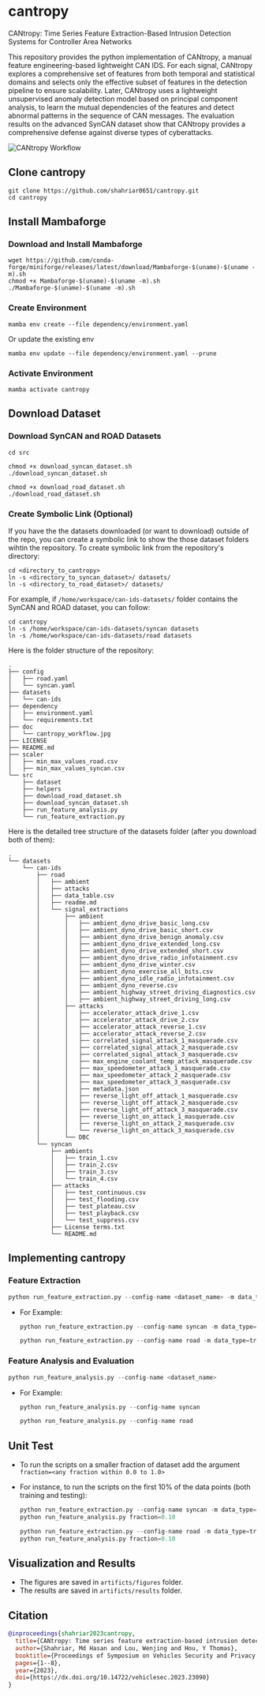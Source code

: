 # cantropy
CANtropy: Time Series Feature Extraction-Based Intrusion Detection Systems for Controller Area Networks

This repository provides the python implementation of CANtropy, a manual feature engineering-based lightweight CAN IDS. For each signal, CANtropy explores a comprehensive set of features from both temporal and statistical domains and selects only the effective subset of features in the detection pipeline to ensure scalability. Later, CANtropy uses a lightweight unsupervised anomaly detection model based on principal component analysis, to learn the mutual dependencies of the features and detect abnormal patterns in the sequence of CAN messages. The evaluation results on the advanced SynCAN dataset show that CANtropy provides a comprehensive defense against diverse types of cyberattacks.

![CANtropy Workflow](doc/cantropy_workflow.jpg)


## Clone cantropy

```
git clone https://github.com/shahriar0651/cantropy.git
cd cantropy
```

## Install Mambaforge
### Download and Install Mambaforge
```
wget https://github.com/conda-forge/miniforge/releases/latest/download/Mambaforge-$(uname)-$(uname -m).sh
chmod +x Mambaforge-$(uname)-$(uname -m).sh
./Mambaforge-$(uname)-$(uname -m).sh
```
### Create Environment
```
mamba env create --file dependency/environment.yaml
```
Or update the existing env
```
mamba env update --file dependency/environment.yaml --prune
```

### Activate Environment
```
mamba activate cantropy
```

## Download Dataset

### Download SynCAN and ROAD Datasets

```
cd src

chmod +x download_syncan_dataset.sh
./download_syncan_dataset.sh

chmod +x download_road_dataset.sh
./download_road_dataset.sh
```

### Create Symbolic Link (Optional)
If you have the the datasets downloaded (or want to download) outside of the repo, you can create a symbolic link to show the those dataset folders wihtin the repository. To create symbolic link from the repository's directory:

```
cd <directory_to_cantropy>
ln -s <directory_to_syncan_dataset>/ datasets/
ln -s <directory_to_road_dataset>/ datasets/
```

For example, if `/home/workspace/can-ids-datasets/` folder contains the SynCAN and ROAD dataset, you can follow:
```
cd cantropy
ln -s /home/workspace/can-ids-datasets/syncan datasets
ln -s /home/workspace/can-ids-datasets/road datasets
```

Here is the folder structure of the repository: 
```
.
├── config
│   ├── road.yaml
│   └── syncan.yaml
├── datasets
│   └── can-ids
├── dependency
│   ├── environment.yaml
│   └── requirements.txt
├── doc
│   └── cantropy_workflow.jpg
├── LICENSE
├── README.md
├── scaler
│   ├── min_max_values_road.csv
│   ├── min_max_values_syncan.csv
└── src
    ├── dataset
    ├── helpers
    ├── download_road_dataset.sh
    ├── download_syncan_dataset.sh
    ├── run_feature_analysis.py
    └── run_feature_extraction.py
```
Here is the detailed tree structure of the datasets folder (after you download both of them):

```
.
└── datasets
    └── can-ids
        ├── road
        │   ├── ambient
        │   ├── attacks
        │   ├── data_table.csv
        │   ├── readme.md
        │   └── signal_extractions
        │       ├── ambient
        │       │   ├── ambient_dyno_drive_basic_long.csv
        │       │   ├── ambient_dyno_drive_basic_short.csv
        │       │   ├── ambient_dyno_drive_benign_anomaly.csv
        │       │   ├── ambient_dyno_drive_extended_long.csv
        │       │   ├── ambient_dyno_drive_extended_short.csv
        │       │   ├── ambient_dyno_drive_radio_infotainment.csv
        │       │   ├── ambient_dyno_drive_winter.csv
        │       │   ├── ambient_dyno_exercise_all_bits.csv
        │       │   ├── ambient_dyno_idle_radio_infotainment.csv
        │       │   ├── ambient_dyno_reverse.csv
        │       │   ├── ambient_highway_street_driving_diagnostics.csv
        │       │   ├── ambient_highway_street_driving_long.csv
        │       ├── attacks
        │       │   ├── accelerator_attack_drive_1.csv
        │       │   ├── accelerator_attack_drive_2.csv
        │       │   ├── accelerator_attack_reverse_1.csv
        │       │   ├── accelerator_attack_reverse_2.csv
        │       │   ├── correlated_signal_attack_1_masquerade.csv
        │       │   ├── correlated_signal_attack_2_masquerade.csv
        │       │   ├── correlated_signal_attack_3_masquerade.csv
        │       │   ├── max_engine_coolant_temp_attack_masquerade.csv
        │       │   ├── max_speedometer_attack_1_masquerade.csv
        │       │   ├── max_speedometer_attack_2_masquerade.csv
        │       │   ├── max_speedometer_attack_3_masquerade.csv
        │       │   ├── metadata.json
        │       │   ├── reverse_light_off_attack_1_masquerade.csv
        │       │   ├── reverse_light_off_attack_2_masquerade.csv
        │       │   ├── reverse_light_off_attack_3_masquerade.csv
        │       │   ├── reverse_light_on_attack_1_masquerade.csv
        │       │   ├── reverse_light_on_attack_2_masquerade.csv
        │       │   └── reverse_light_on_attack_3_masquerade.csv
        │       └── DBC
        └── syncan
            ├── ambients
            │   ├── train_1.csv
            │   ├── train_2.csv
            │   ├── train_3.csv
            │   └── train_4.csv
            ├── attacks
            │   ├── test_continuous.csv
            │   ├── test_flooding.csv
            │   ├── test_plateau.csv
            │   ├── test_playback.csv
            │   └── test_suppress.csv
            ├── License terms.txt
            └── README.md
```
## Implementing cantropy

### Feature Extraction
```python
python run_feature_extraction.py --config-name <dataset_name> -m data_type=training,testing
```

  - For Example: 
    ```python
    python run_feature_extraction.py --config-name syncan -m data_type=training,testing

    python run_feature_extraction.py --config-name road -m data_type=training,testing
    ```

### Feature Analysis and Evaluation
```python
python run_feature_analysis.py --config-name <dataset_name>
```

- For Example: 
  ```python
  python run_feature_analysis.py --config-name syncan

  python run_feature_analysis.py --config-name road
  ```

## Unit Test
- To run the scripts on a smaller fraction of dataset add the argument ```fraction=<any fraction within 0.0 to 1.0>```
- For instance, to run the scripts on the first 10% of the data points (both training and testing):
  
  ```python
  python run_feature_extraction.py --config-name syncan -m data_type=training,testing fraction=0.10
  python run_feature_analysis.py fraction=0.10
  ```

    ```python
  python run_feature_extraction.py --config-name road -m data_type=training,testing fraction=0.10
  python run_feature_analysis.py fraction=0.10
  ```
  
## Visualization and Results

- The figures are saved in `artificts/figures` folder.
- The results are saved in `artificts/results` folder.

  
## Citation
```bibtex
@inproceedings{shahriar2023cantropy,
  title={CANtropy: Time series feature extraction-based intrusion detection systems for controller area networks},
  author={Shahriar, Md Hasan and Lou, Wenjing and Hou, Y Thomas},
  booktitle={Proceedings of Symposium on Vehicles Security and Privacy (VehicleSec)},
  pages={1--8},
  year={2023},
  doi={https://dx.doi.org/10.14722/vehiclesec.2023.23090}
}
```
